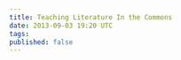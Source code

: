 ```yaml
---
title: Teaching Literature In the Commons
date: 2013-09-03 19:20 UTC
tags:
published: false
---
```


